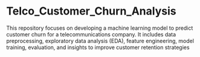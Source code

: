 # Telco_Customer_Churn_Analysis
This repository focuses on developing a machine learning model to predict customer churn for a telecommunications company. It includes data preprocessing, exploratory data analysis (EDA), feature engineering, model training, evaluation, and insights to improve customer retention strategies
